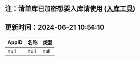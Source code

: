 ## 注：清单库已加密想要入库请使用 ([入库工具](https://github.com/BlankTMing/ManifestAutoUpdate/releases))

## 更新时间：2024-06-21 10:56:10
| AppID | 名称 | 类型  |
| :-------------------- | :----------------------------- | :----------- |
| null | null| null |
